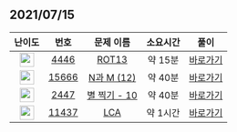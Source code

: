 ## 2021/07/15
| 난이도 | 번호 | 문제 이름 | 소요시간 | 풀이 
|:------:|:----:|:---------:|:------:|:------:|
| <img height="25px" width="25px" src="https://static.solved.ac/tier_small/6.svg"/> | [4446](https://www.acmicpc.net/problem/4446) | [ROT13](https://www.acmicpc.net/problem/4446) | 약 15분 | [바로가기](https://github.com/MinsangKong/DailyProblem/blob/main/07-16/1-1.py)| 
| <img height="25px" width="25px" src="https://static.solved.ac/tier_small/9.svg"/> | [15666](https://www.acmicpc.net/problem/15666) | [N과 M (12)](https://www.acmicpc.net/problem/15666) | 약 40분 | [바로가기](https://github.com/MinsangKong/DailyProblem/blob/main/07-16/2.py)|
| <img height="25px" width="25px" src="https://static.solved.ac/tier_small/10.svg"/> | [2447](https://www.acmicpc.net/problem/2447) | [별 찍기 - 10](https://www.acmicpc.net/problem/2447) | 약 40분 | [바로가기](https://github.com/MinsangKong/DailyProblem/blob/main/07-16/3-1.py)| 
| <img height="25px" width="25px" src="https://static.solved.ac/tier_small/13.svg"/> | [11437](https://www.acmicpc.net/problem/11437) | [LCA](https://www.acmicpc.net/problem/11437) | 약 1시간 | [바로가기](https://github.com/MinsangKong/DailyProblem/blob/main/07-16/4.py)|